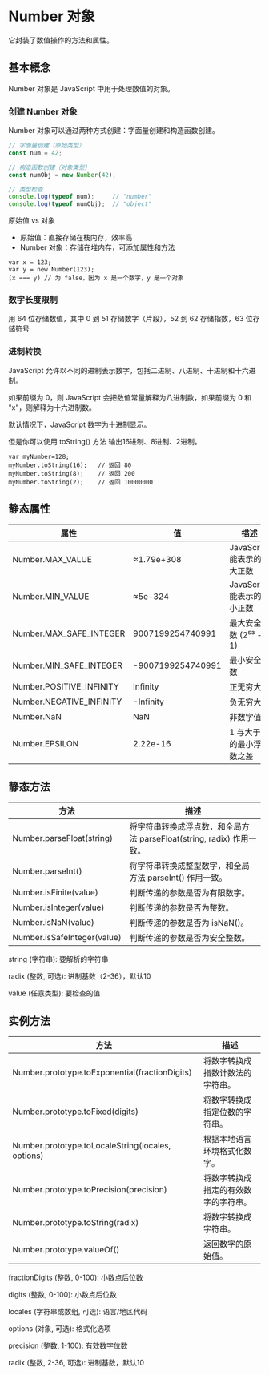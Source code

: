 # Number 对象
它封装了数值操作的方法和属性。

## 基本概念
Number 对象是 JavaScript 中用于处理数值的对象。

### 创建 Number 对象
Number 对象可以通过两种方式创建：字面量创建和构造函数创建。
```javascript
// 字面量创建（原始类型）
const num = 42; 

// 构造函数创建（对象类型）
const numObj = new Number(42); 

// 类型检查
console.log(typeof num);     // "number"
console.log(typeof numObj);  // "object"
```
原始值 vs 对象
* 原始值：直接存储在栈内存，效率高
* Number 对象：存储在堆内存，可添加属性和方法

```
var x = 123;             
var y = new Number(123);
(x === y) // 为 false，因为 x 是一个数字，y 是一个对象
```

### 数字长度限制
用 64 位存储数值，其中 0 到 51 存储数字（片段），52 到 62 存储指数，63 位存储符号

### 进制转换
JavaScript 允许以不同的进制表示数字，包括二进制、八进制、十进制和十六进制。

如果前缀为 0，则 JavaScript 会把数值常量解释为八进制数，如果前缀为 0 和 "x"，则解释为十六进制数。

默认情况下，JavaScript 数字为十进制显示。

但是你可以使用 toString() 方法 输出16进制、8进制、2进制。

```
var myNumber=128;
myNumber.toString(16);   // 返回 80
myNumber.toString(8);    // 返回 200
myNumber.toString(2);    // 返回 10000000
```


## 静态属性
属性|	值|	描述
-|-|-
Number.MAX_VALUE|	≈1.79e+308|	JavaScript 能表示的最大正数
Number.MIN_VALUE|	≈5e-324	|JavaScript 能表示的最小正数
Number.MAX_SAFE_INTEGER|	9007199254740991|	最大安全整数 (2⁵³ - 1)
Number.MIN_SAFE_INTEGER|	-9007199254740991|	最小安全整数
Number.POSITIVE_INFINITY|	Infinity	|正无穷大
Number.NEGATIVE_INFINITY|	-Infinity	|负无穷大
Number.NaN|	NaN	|非数字值
Number.EPSILON|	2.22e-16	|1 与大于 1 的最小浮点数之差

## 静态方法
方法|	描述
-|-
Number.parseFloat(string)|	将字符串转换成浮点数，和全局方法 parseFloat(string, radix) 作用一致。
Number.parseInt()|	将字符串转换成整型数字，和全局方法 parseInt() 作用一致。
Number.isFinite(value)|	判断传递的参数是否为有限数字。
Number.isInteger(value)|	判断传递的参数是否为整数。
Number.isNaN(value)|	判断传递的参数是否为 isNaN()。
Number.isSafeInteger(value)|	判断传递的参数是否为安全整数。

string (字符串): 要解析的字符串

radix (整数, 可选): 进制基数（2-36），默认10

value (任意类型): 要检查的值


## 实例方法
方法|	描述
-|-
Number.prototype.toExponential(fractionDigits)|	将数字转换成指数计数法的字符串。
Number.prototype.toFixed(digits)|	将数字转换成指定位数的字符串。
Number.prototype.toLocaleString(locales, options)|	根据本地语言环境格式化数字。
Number.prototype.toPrecision(precision)|	将数字转换成指定的有效数字的字符串。
Number.prototype.toString(radix)|	将数字转换成字符串。
Number.prototype.valueOf()|	返回数字的原始值。


fractionDigits (整数, 0-100): 小数点后位数

digits (整数, 0-100): 小数点后位数

locales (字符串或数组, 可选): 语言/地区代码

options (对象, 可选): 格式化选项

precision (整数, 1-100): 有效数字位数

radix (整数, 2-36, 可选): 进制基数，默认10